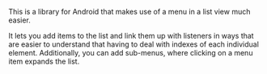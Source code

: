 This is a library for Android that makes use of a menu in a list view much easier.

It lets you add items to the list and link them up with listeners in ways that are easier to understand that having to deal with indexes of each individual element. Additionally, you can add sub-menus, where clicking on a menu item expands the list.